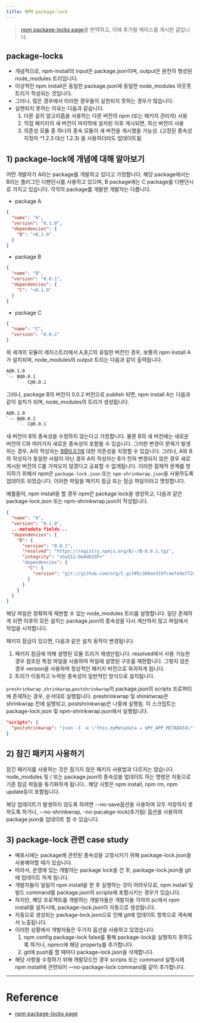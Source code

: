 ```yaml
---
title: NPM package-lock
---
```


> [npm package-locks page](https://docs.npmjs.com/files/package-locks)을 번역하고, 이에 추가될 케이스를 게시한 글입니다.

## package-locks
* 개념적으로, npm-install의 input은 package.json이며, output은 완전히 형성된 node_modules 트리입니다.
* 이상적인 npm install은 동일한 package.json에 동일한 node_modules 아웃풋 트리가 작성되는 것입니다.
* 그러나, 많은 경우에서 이러한 경우들이 실현되지 못하는 경우가 많습니다.
* 실현되지 못하는 이유는 다음과 같습니다.
	1. 다른 설치 알고리즘을 사용하는 다른 버전의 npm (또는 패키지 관리자) 사용
	2. 직접 패키지의 새 버전이 마지막에 설치된 이후 게시되면, 최신 버전이 사용
	3. 의존성 모듈 중 하나의 종속 모듈이 새 버전을 게시했을 가능성. (고정된 종속성 지정자 ^1.2.3 대신 1.2.3) 을 사용하더라도 업데이트됨

## 1) package-lock에 개념에 대해 알아보기
어떤 개발자가 A라는 package를 개발하고 있다고 가정합니다. 해당 package에서는 B라는 플러그인 디펜던시를 사용하고 있으며, B package에는 C package를 디펜던시로 가지고 있습니다. 각각의 package를 개발한 개발자는 다릅니다.

* package A
```json
{
  "name": "A",
  "version": "0.1.0",
  "dependencies": {
    "B": "<0.1.0"
  }
}
```
* package B
```json
{
  "name": "B",
  "version": "0.0.1",
  "dependencies": {
    "C": "<0.1.0"
  }
}
```
* package C
```json
{
  "name": "C",
  "version": "0.0.1"
}
```

위 세개의 모듈이 레지스트리에서 A,B,C의 유일한 버전인 경우, 보통의 npm install A가 설치되며, node_modules의 output 트리는 다음과 같이 출력됩니다.
```bash
A@0.1.0
`-- B@0.0.1
    `-- C@0.0.1
```

그러나, package B의 버전이 0.0.2 버전으로 publish 되면, npm install A는 다음과 같이 설치가 되며, node_modules의 트리가 생성됩니다.
```bash
A@0.1.0
`-- B@0.0.2
    `-- C@0.0.1
```

새 버전이 B의 종속성을 수정하지 않는다고 가정합니다. 물론 B의 새 버전에는 새로운 버전의 C와 여러가지 새로운 종속성이 포함될 수 있습니다. 그러한 변경이 문제가 발생하는 경우, A의 작성자는 B@0.0.1에 대한 의존성을 지정할 수 있습니다.
그러나, A와 B의 작성자가 동일한 사람이 아닌 경우 A의 작성자는 B가 전혀 변경되지 않은 경우 새로 게시된 버전의 C를 가져오지 않겠다고 공표할 수 없게됩니다.
이러한 잠재적 문제를 방지하기 위해서 npm은 `package-lock.json` 또는 `npm-shrinkwrap.json`을 사용하도록 업데이트 되었습니다. 이러한 파일을 패키지 잠금 또는 잠금 파일이라고 명칭합니다.

예를들어, npm install을 할 경우 npm은 package lock을 생성하고, 다음과 같은 package-lock.json 또는 npm-shrinkwrap.json이 작성됩니다.

```json
{
  "name": "A",
  "version": "0.1.0",
  ...metadata fields...
  "dependencies": {
    "B": {
      "version": "0.0.1",
      "resolved": "https://registry.npmjs.org/B/-/B-0.0.1.tgz",
      "integrity": "sha512-DeAdb33F+"
      "dependencies": {
        "C": {
          "version": "git://github.com/org/C.git#5c380ae319fc4efe9e7f2d9c78b0faa588fd99b4"
        }
      }
    }
  }
}
```

해당 파일은 정확하게 재현할 수 있는 node_modules 트리를 설명합니다. 일단 존재하게 되면 이후의 모든 설치는 package.json의 종속성을 다시 계산하지 않고 파일에서 작업을 시작합니다.

패키지 잠금이 있으면, 다음과 같은 설치 동작이 변경됩니다.
1. 패키지 잠금에 의해 설명된 모듈 트리가 재생산됩니다. resolved에서 사용 가능한 경우 참조된 특정 파일을 사용하여 파일에 설명된 구조를 재현합니다. 그렇지 않은 경우 version을 사용하여 정상적인 패키지 버전으로 회귀하게 됩니다.
2. 트리가 이동하고 누락된 종속성이 일반적인 방식으로 설치됩니다.

`preshrinkwrap` ,`shrinkwrap`,`postshrinkwrap`이 package.json의 scripts 프로퍼티에 존재하는 경우, 순서대로 실행됩니다.
preshrinkwrap 및 shinktwrap은 shrinkwrap 전에 실행되고, postshrinkwrap은 나중에 실행됨. 이 스크립트는 package-lock.json 및 npm-shrinkwrap.json에서 실행됩니다.
```json
"scripts": {
  "postshrinkwrap": "json -I -e \"this.myMetadata = $MY_APP_METADATA\""
}
```

## 2) 잠긴 패키지 사용하기
잠긴 패키지를 사용하는 것은 잠기지 않은 패키지 사용법과 다르지는 않습니다.
node_modules 및 / 또는 package.json의 종속성을 업데이트 하는 명령은 자동으로 기존 잠금 파일을 동기화하게 됩니다.. 해당 사항은 npm install, npm rm, npm update등이 포함됩니다.

해당 업데이트가 발생하지 않도록 하려면 --no-save옵션을 사용하여 모두 저장하지 못하도록 하거나, --no-shrinkwrap, -no-pacakge-lock(추가됨) 옵션을 사용하여 package.json을 업데이트 할 수 있습니다.

## 3) package-lock 관련 case study
* 배포시에는 package에 관련된 종속성을 고정시키기 위해 package-lock.json을 사용해야할 때가 있습니다.
* 따라서, 운영에 있는 개발자는 package lock을 건 후, package-lock.json을 git에 업데이트 하게 됩니다.
* 개발자들이 일일이 npm install을 한 후 실행하는 것이 어려우므로, npm install 및 빌드 command를 package.json의 scripts에 포함시키는 경우가 있습니다.
* 하지만, 해당 프로젝트를 개발하는 개발자들은 개발자들 각자의 pc에서 npm install을 설치시에, package-lock.json이 자동으로 생성됩니다.
* 자동으로 생성되는 package-lock.json으로 인해 git에 업데이트 항목으로 계속해서 노출됩니다.
* 이러한 상황에서 개발자들은 두가지 옵션을 사용하고 있었습니다.
	1. npm config package-lock false를 통해 package-lock을 실행하지 못하도록 하거나, npmrc에 해당 property를 추가합니다.
	2. git에 push를 할 때마다 package-lock.json을 삭제합니다.
* 해당 사항을 수정하기 위해 개발모드인 경우 scripts 또는 command 실행시에 npm install에 관련되어 —no-package-lock command를 같이 추가합니다.

----
# Reference
* [npm package-locks page](https://docs.npmjs.com/files/package-locks)